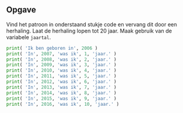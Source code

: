 ## Opgave

Vind het patroon in onderstaand stukje code en vervang dit door een herhaling. Laat de herhaling lopen tot 20 jaar.
Maak gebruik van de variabele `jaartal`.

```python
print( 'Ik ben geboren in', 2006 )
print( 'In', 2007, 'was ik', 1, 'jaar.' )
print( 'In', 2008, 'was ik', 2, 'jaar.' )
print( 'In', 2009, 'was ik', 3, 'jaar.' )
print( 'In', 2010, 'was ik', 4, 'jaar.' )
print( 'In', 2011, 'was ik', 5, 'jaar.' )
print( 'In', 2012, 'was ik', 6, 'jaar.' )
print( 'In', 2013, 'was ik', 7, 'jaar.' )
print( 'In', 2014, 'was ik', 8, 'jaar.' )
print( 'In', 2015, 'was ik', 9, 'jaar.' )
print( 'In', 2016, 'was ik', 10, 'jaar.' )
```